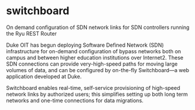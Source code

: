 # switchboard
On demand configuration of SDN network links for SDN controllers running the Ryu REST Router

Duke OIT has begun deploying Software Defined Network (SDN) infrastructure for
on-demand configuration of bypass networks both on campus and between higher education institutions over Internet2. These SDN connections can provide very-high-speed paths for moving large volumes of data, and can be configured by on-the-fly Switchboard—a web application developed at Duke. 

Switchboard enables real-time, self-service provisioning of high-speed network links by authorized users; this simplifies setting up both long term networks and one-time connections for data migrations.
